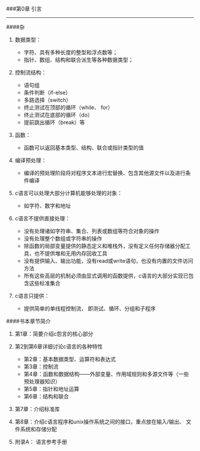 ###第0章 引言
***

####杂
1. 数据类型：   
	* 字符、具有多种长度的整型和浮点数等；  
	* 指针、数组、结构和联合派生等各种数据类型；  

2. 控制流结构：
	* 语句组
	* 条件判断（if-else）
	* 多路选择（switch）
	* 终止测试在顶部的循环（while、 for）
	* 终止测试在底部的循环（do）
	* 提前跳出循环（break）等

3. 函数：
	* 函数可以返回基本类型、结构、联合或指针类型的值

4. 编译预处理：
	* 编译的预处理阶段将对程序文本进行宏替换、包含其他源文件以及进行条件编译
	
5. c语言可以处理大部分计算机能够处理的对象：
	* 如字符、数字和地址
	
6. c语言不提供直接处理：
	* 没有处理诸如字符串、集合、列表或数组等符合对象的操作
	* 没有处理整个数组或字符串的操作
	* 除函数的局部变量提供的静态定义和堆栈外，没有定义任何存储器分配工具，也不提供堆和无用内存回收工具
	* 没有提供输入、输出功能，没有read或write语句，也没有内置的文件访问方法
	* 所有这些高层的机制必须由显式调用的函数提供，c语言的大部分实现已包含这些标准集合

7. c语言只提供：
	* 提供简单的单线程控制流， 即测试、循环、分组和子程序

####书本章节简介
1. 第1章：简要介绍c怨言的核心部分
2. 第2到第6章详细讨论c语言的各种特性
	* 第2章：基本数据类型、运算符和表达式
	* 第3章：控制流
	* 第4章：函数和数据结构——外部变量、作用域规则和多源文件等（一些预处理器知识）
	* 第5章：指针和地址运算
	* 第6章：结构和联合
	
3. 第7章：介绍标准库
4. 第8章：介绍c语言程序和unix操作系统之间的接口，重点放在输入/输出、 文件系统和存储分配

5. 附录A： 语言参考手册